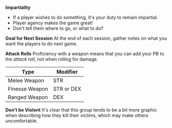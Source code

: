 **Impartiality**
- If a player wishes to do something, it's your duty to remain impartial.
- Player agency makes the game great!
- Don't tell them where to go, or what to do?

**Goal for Next Session**
At the end of each session, gather notes on what you want the players to do next game. 

**Attack Rolls**
Proficiency with a weapon means that you can add your PB to the *attack roll*, not when rolling for damage.

| Type           | Modifier   |
| -------------- | ---------- |
| Melee Weapon   | STR        |
| Finesse Weapon | STR or DEX |
| Ranged Weapon  | DEX        |

**Don't be Violent**
It's clear that this group tends to be a bit more graphic when describing how they kill their victims, which may make others uncomfortable. 